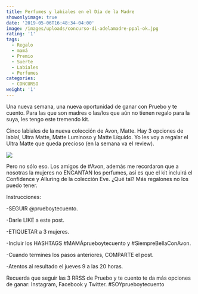 ```yaml
---
title: Perfumes y labiales en el Día de la Madre
showonlyimage: true
date: '2019-05-06T16:48:34-04:00'
image: /images/uploads/concurso-di-adelamadre-ppal-ok.jpg
rating: '1'
tags:
  - Regalo
  - mamá
  - Premio
  - Suerte
  - Labiales
  - Perfumes
categories:
  - CONCURSO
weight: '1'
---
```

Una nueva semana, una nueva oportunidad de ganar con Pruebo y te cuento. Para las que son madres o las/los que aún no tienen regalo para la suya, les tengo este tremendo kit.

<!--more-->

Cinco labiales de la nueva colección de Avon, Matte. Hay 3 opciones de labial, Ultra Matte, Matte Luminoso y Matte Líquido. Yo les voy a regalar el Ultra Matte que queda precioso (en la semana va el review).

![](/images/uploads/concurso-di-a-de-la-madre-2.jpg)

Pero no sólo eso. Los amigos de #Avon, además me recordaron que a nosotras la mujeres no ENCANTAN los perfumes, así es que el kit incluirá el Confidence y Alluring de la colección Eve. ¿Qué tal? Más regalones no los puedo tener.

Instrucciones:

\-SEGUIR @prueboytecuento.

\-Darle LIKE a este post.

\-ETIQUETAR a 3 mujeres.

\-Incluir los HASHTAGS #MAMÁprueboytecuento y #SiempreBellaConAvon.

\-Cuando termines los pasos anteriores, COMPARTE el post.

\-Atentos al resultado el jueves 9 a las 20 horas.

Recuerda que seguir las 3 RRSS de Pruebo y te cuento te da más opciones de ganar: Instagram, Facebook y Twitter. #SOYprueboytecuento
